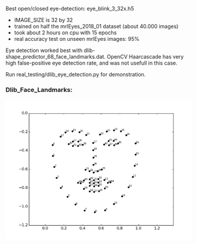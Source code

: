 Best open/closed eye-detection: eye_blink_3_32x.h5
 - IMAGE_SIZE is 32 by 32
 - trained on half the mrlEyes_2018_01 dataset (about 40.000 images)
 - took about 2 hours on cpu with 15 epochs
 - real accuracy test on unseen mrlEyes images: 95%

Eye detection worked best with dlib-shape_predictor_68_face_landmarks.dat.
OpenCV Haarcascade has very high false-positive eye detection rate, and
was not usefull in this case.

Run real_testing/dlib_eye_detection.py for demonstration.

### Dlib_Face_Landmarks:
![](../documentation_images/Dlib_Face_Landmarks.png)
